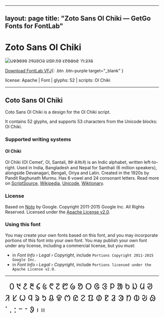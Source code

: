 
---
layout: page
title: "Zoto Sans Ol Chiki — GetGo Fonts for FontLab"
---
# Zoto Sans Ol Chiki

![ᱦᱫᱳᱰᱽᱜ ᱮᱧᱢᱝᱛᱶ ᱡᱯᱞᱹᱴᱣ ᱥᱱᱵᱷᱠᱭ ᱸᱬᱺᱲᱤᱪ](images/zotosans-olchiki.svg)

[Download FontLab VFJ](https://downgit.github.io/#/home?url=https://github.com/fontlabcom/getgo-fonts/blob/main/getgo-fonts/apache/zotosans/zotosans-olchiki.ttf){: .btn .btn-purple target="_blank" }

license: Apache \| Font \| glyphs: 52 \| scripts: Ol Chiki

---


## Coto Sans Ol Chiki

Coto Sans Ol Chiki is a design for the Ol Chiki script.

It contains 52 glyphs, and supports 53 characters from the Unicode blocks: Ol Chiki.


### Supported writing systems


#### Ol Chiki

Ol Chiki (Ol Cemet’, Ol, Santali, ᱚᱞ ᱪᱤᱠᱤ) is an Indic alphabet, written left-to-right. Used in India, Bangladesh and Nepal for Santhali (6 million speakers), alongside Devanagari, Bengali, Oriya and Latin. Created in the 1920s by Pandit Raghunath Murmu. Has 6 vowel and 24 consonant letters. Read more on [ScriptSource](https://scriptsource.org/scr/Olck), [Wikipedia](https://en.wikipedia.org/wiki/ISO_15924:Olck), [Unicode](https://www.unicode.org/versions/Unicode13.0.0/ch13.pdf#G29195), [Wiktionary](https://en.wiktionary.org/wiki/Category:Ol_Chiki_script).


### License

Based on [Noto](https://github.com/notofonts) by Google. Copyright 2011-2015 Google Inc. All Rights Reserved. Licensed under the [Apache License v2.0](https://www.apache.org/licenses/LICENSE-2.0.txt).

### Using this font

You may create your own fonts based on this font, and you may incorporate portions of this font into your own font. You may publish your own font under any license, including a commercial license, but you must:

- in _Font Info › Legal › Copyright_, include `Portions Copyright 2011-2015 Google Inc.`
- in _Font Info › Legal › Copyright_, include `Portions licensed under the Apache License v2.0.`


---

<div style="font-family: Zoto Sans Ol Chiki; font-size: 2em;">
       ᱐ ᱑ ᱒ ᱓ ᱔ ᱕ ᱖ ᱗ ᱘ ᱙ ᱚ ᱛ ᱜ ᱝ ᱞ ᱟ ᱠ ᱡ ᱢ ᱣ ᱤ ᱥ ᱦ ᱧ ᱨ ᱩ ᱪ ᱫ ᱬ ᱭ ᱮ ᱯ ᱰ ᱱ ᱲ ᱳ ᱴ ᱵ ᱶ ᱷ ᱸ ᱹ ᱺ ᱻ ᱼ ᱽ ᱾ ᱿ ﻿
</div>

